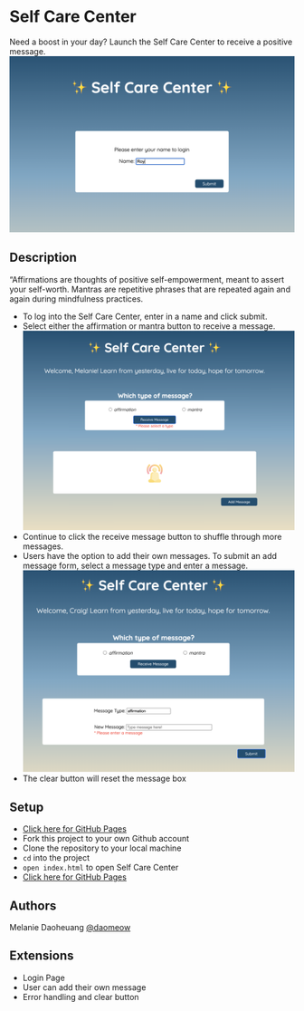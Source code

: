 # Self Care Center
Need a boost in your day? Launch the Self Care Center to receive a positive message.
![selfCare0](./assets/selfCare0.png)


## Description

“Affirmations are thoughts of positive self-empowerment, meant to assert your self-worth. Mantras are repetitive phrases that are repeated again and again during mindfulness practices.  

- To log into the Self Care Center, enter in a name and click submit.
- Select either the affirmation or mantra button to receive a message.
![selfCare2](./assets/selfCare2.png)
- Continue to click the receive message button to shuffle through more messages. 
- Users have the option to add their own messages. To submit an add message form, select a message type and enter a message.
![selfCare3](./assets/selfCare3.png)
- The clear button will reset the message box

## Setup
- [Click here for GitHub Pages](https://daomeow.github.io/self-care-center/.)
- Fork this project to your own Github account
- Clone the repository to your local machine
- `cd` into the project
- `open index.html` to open Self Care Center 
- [Click here for GitHub Pages](https://daomeow.github.io/self-care-center/.)

## Authors

Melanie Daoheuang [@daomeow](https://github.com/daomeow)

## Extensions
- Login Page
- User can add their own message
- Error handling and clear button
